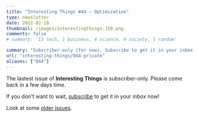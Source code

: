 ```yaml
---
title: "Interesting Things #44 — Optimization"
type: newsletter
date: 2022-02-18
thumbnail: /images/interestingthings-150.png
comments: false
# summary: '13 tech, 1 business, 4 science, 6 society, 1 random'

summary: "Subscriber-only (for now). Subscribe to get it in your inbox now!"
url: "interesting-things/044-private"
aliases: ["044"]
---
```


The lastest issue of **Interesting Things** is subscriber-only. Please come back in a few days time.

If you don't want to wait, [subscribe](/newsletter) to get it in your inbox now!

Look at some [older issues](/interesting-things).
